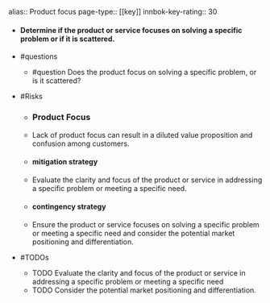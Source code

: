 alias:: Product focus
page-type:: [[key]]
innbok-key-rating:: 30
- #### Determine if the product or service focuses on solving a specific problem or if it is scattered.
- #questions
  - #question Does the product focus on solving a specific problem, or is it scattered?
- #Risks

  - ### Product Focus
  - Lack of product focus can result in a diluted value proposition and confusion among customers.
  - #### mitigation strategy
  - Evaluate the clarity and focus of the product or service in addressing a specific problem or meeting a specific need.
  - #### contingency strategy
  - Ensure the product or service focuses on solving a specific problem or meeting a specific need and consider the potential market positioning and differentiation.
- #TODOs
  - TODO Evaluate the clarity and focus of the product or service in addressing a specific problem or meeting a specific need
  - TODO  Consider the potential market positioning and differentiation.


